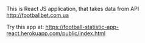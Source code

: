 This is React JS application, that takes data from API http://footballbet.com.ua

Try this app at: https://football-statistic-app-react.herokuapp.com/public/index.html